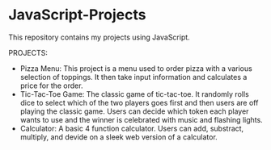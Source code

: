 # JavaScript-Projects
This repository contains my projects using JavaScript.

PROJECTS:

- Pizza Menu: This project is a menu used to order pizza with a various selection of toppings. It then take input information and calculates a price for the order.
- Tic-Tac-Toe Game: The classic game of tic-tac-toe. It randomly rolls dice to select which of the two players goes first and then users are off playing the classic game. Users can decide which token each player wants to use and the winner is celebrated with music and flashing lights.
- Calculator: A basic 4 function calculator. Users can add, substract, multiply, and devide on a sleek web version of a calculator.
